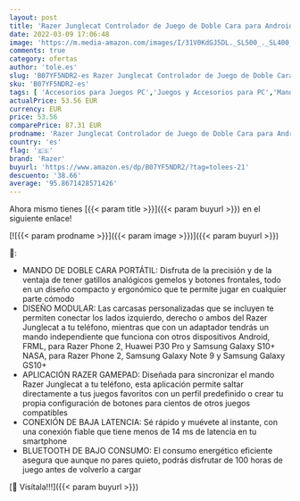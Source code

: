 ```yaml
---
layout: post
title: 'Razer Junglecat Controlador de Juego de Doble Cara para Android'
date: 2022-03-09 17:06:48
image: 'https://m.media-amazon.com/images/I/31V0KdGJ5DL._SL500_._SL400_.jpg'
comments: true
category: ofertas
author: 'tole.es'
slug: 'B07YF5NDR2-es Razer Junglecat Controlador de Juego de Doble Cara para...'
sku: 'B07YF5NDR2-es'
tags: [ 'Accesorios para Juegos PC','Juegos y Accesorios para PC','Mandos de juego para PC','Mandos para PC','Videojuegos','android','razer', ]
actualPrice: 53.56 EUR
currency: EUR
price: 53.56
comparePrice: 87.31 EUR
prodname: 'Razer Junglecat Controlador de Juego de Doble Cara para Android'
country: 'es'
flag: '🇪🇸'
brand: 'Razer'
buyurl: 'https://www.amazon.es/dp/B07YF5NDR2/?tag=tolees-21'
descuento: '38.66'
average: '95.8671428571426'
---
```


Ahora mismo tienes [{{< param title >}}]({{< param buyurl >}}) en el siguiente enlace!

[![{{< param prodname >}}]({{< param image >}})]({{< param buyurl >}})

🔎:

- MANDO DE DOBLE CARA PORTÁTIL: Disfruta de la precisión y de la ventaja de tener gatillos analógicos gemelos y botones frontales, todo en un diseño compacto y ergonómico que te permite jugar en cualquier parte cómodo
- DISEÑO MODULAR: Las carcasas personalizadas que se incluyen te permiten conectar los lados izquierdo, derecho o ambos del Razer Junglecat a tu teléfono, mientras que con un adaptador tendrás un mando independiente que funciona con otros dispositivos Android, FRML, para Razer Phone 2, Huawei P30 Pro y Samsung Galaxy S10+ NASA, para Razer Phone 2, Samsung Galaxy Note 9 y Samsung Galaxy GS10+
- APLICACIÓN RAZER GAMEPAD: Diseñada para sincronizar el mando Razer Junglecat a tu teléfono, esta aplicación permite saltar directamente a tus juegos favoritos con un perfil predefinido o crear tu propia configuración de botones para cientos de otros juegos compatibles
- CONEXIÓN DE BAJA LATENCIA: Sé rápido y muévete al instante, con una conexión fiable que tiene menos de 14 ms de latencia en tu smartphone
- BLUETOOTH DE BAJO CONSUMO: El consumo energético eficiente asegura que aunque no pares quieto, podrás disfrutar de 100 horas de juego antes de volverlo a cargar

[🛒 Visítala!!!]({{< param buyurl >}})
